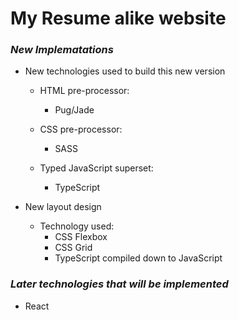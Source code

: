 # My Resume alike website

### _New Implematations_
* New technologies used to build this new version
    * HTML pre-processor:
        * Pug/Jade
    
    * CSS pre-processor:
        * SASS

    * Typed JavaScript superset:
        * TypeScript

* New layout design
    * Technology used:
        * CSS Flexbox
        * CSS Grid
        * TypeScript compiled down to JavaScript

### _Later technologies that will be implemented_
* React


